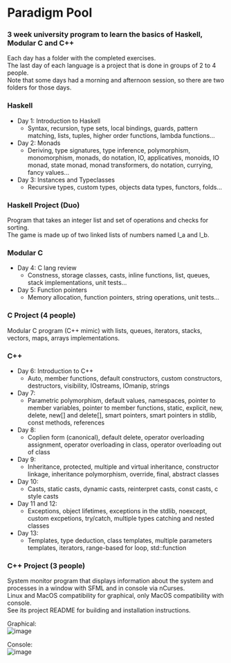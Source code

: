 # Paradigm Pool

### 3 week university program to learn the basics of Haskell, Modular C and C++

Each day has a folder with the completed exercises.   
The last day of each language is a project that is done in groups of 2 to 4 people.   
Note that some days had a morning and afternoon session, so there are two folders for those days.

### Haskell

- Day 1: Introduction to Haskell
  - Syntax, recursion, type sets, local bindings, guards, pattern matching, lists, tuples, higher order functions, lambda functions...
- Day 2: Monads
  - Deriving, type signatures, type inference, polymorphism, monomorphism, monads, do notation, IO, applicatives, monoids, IO monad, state monad, monad transformers, do notation, currying, fancy values...
- Day 3: Instances and Typeclasses
  - Recursive types, custom types, objects data types, functors, folds...

### Haskell Project (Duo)

Program that takes an integer list and set of operations and checks for sorting.   
The game is made up of two linked lists of numbers named l_a and l_b.

### Modular C

- Day 4: C lang review
  - Constness, storage classes, casts, inline functions, list, queues, stack implementations, unit tests...
- Day 5: Function pointers
  - Memory allocation, function pointers, string operations, unit tests...

### C Project (4 people)

Modular C program (C++ mimic) with lists, queues, iterators, stacks, vectors, maps, arrays implementations.

### C++

- Day 6: Introduction to C++
  - Auto, member functions, default constructors, custom constructors, destructors, visibility, IOstreams, IOmanip, strings
- Day 7:
  - Parametric polymorphism, default values, namespaces, pointer to member variables, pointer to member functions, static, explicit, new, delete, new[] and delete[], smart pointers, smart pointers in stdlib, const methods, references
- Day 8:
  - Coplien form (canonical), default delete, operator overloading assignment, operator overloading in class, operator overloading out of class
- Day 9:
  - Inheritance, protected, multiple and virtual inheritance, constructor linkage, inheritance polymorphism, override, final, abstract classes
- Day 10:
  - Casts, static casts, dynamic casts, reinterpret casts, const casts, c style casts
- Day 11 and 12:
  - Exceptions, object lifetimes, exceptions in the stdlib, noexcept, custom excpetions, try/catch, multiple types catching and nested classes
- Day 13:
  - Templates, type deduction, class templates, multiple parameters templates, iterators, range-based for loop, std::function

### C++ Project (3 people)

System monitor program that displays information about the system and processes in a window with SFML and in console via nCurses.   
Linux and MacOS compatibility for graphical, only MacOS compatibility with console.   
See its project README for building and installation instructions.

Graphical:   
![image](https://github.com/alex-alra-arteaga/paradigm-pool/assets/108436798/68fc620c-1f98-422a-9282-6dccffe78c11)

Console:   
![image](https://github.com/alex-alra-arteaga/paradigm-pool/assets/108436798/2d0b80f3-20fa-4536-bbfe-75962eb975b5)
